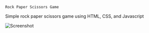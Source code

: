 `Rock Paper Scissors Game`

Simple rock paper scissors game using HTML, CSS, and Javascript

![Screenshot](https://private-user-images.githubusercontent.com/135202559/302895072-83911fee-cf15-4296-9b0f-1227c421ec6d.png?jwt=eyJhbGciOiJIUzI1NiIsInR5cCI6IkpXVCJ9.eyJpc3MiOiJnaXRodWIuY29tIiwiYXVkIjoicmF3LmdpdGh1YnVzZXJjb250ZW50LmNvbSIsImtleSI6ImtleTUiLCJleHAiOjE3MDcyOTEyNTEsIm5iZiI6MTcwNzI5MDk1MSwicGF0aCI6Ii8xMzUyMDI1NTkvMzAyODk1MDcyLTgzOTExZmVlLWNmMTUtNDI5Ni05YjBmLTEyMjdjNDIxZWM2ZC5wbmc_WC1BbXotQWxnb3JpdGhtPUFXUzQtSE1BQy1TSEEyNTYmWC1BbXotQ3JlZGVudGlhbD1BS0lBVkNPRFlMU0E1M1BRSzRaQSUyRjIwMjQwMjA3JTJGdXMtZWFzdC0xJTJGczMlMkZhd3M0X3JlcXVlc3QmWC1BbXotRGF0ZT0yMDI0MDIwN1QwNzI5MTFaJlgtQW16LUV4cGlyZXM9MzAwJlgtQW16LVNpZ25hdHVyZT1iMDg1MDcxOTA1MzVmYTAxNjJhMzVmOTUyZjczZTFhODkzYjlkMGYyNzNiMDljNGM1ZmE1ZjY2YTg4MmIwYzcwJlgtQW16LVNpZ25lZEhlYWRlcnM9aG9zdCZhY3Rvcl9pZD0wJmtleV9pZD0wJnJlcG9faWQ9MCJ9.051ahwpcqhDDU8tdBpVbF08MZvptnfBD6huX1mL3lEI)

